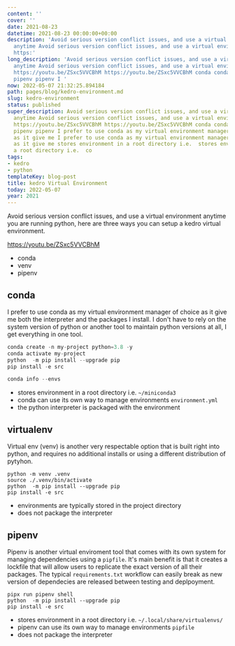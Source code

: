 ```yaml
---
content: ''
cover: ''
date: 2021-08-23
datetime: 2021-08-23 00:00:00+00:00
description: 'Avoid serious version conflict issues, and use a virtual environment
  anytime Avoid serious version conflict issues, and use a virtual environment anytime
  https:'
long_description: 'Avoid serious version conflict issues, and use a virtual environment
  anytime Avoid serious version conflict issues, and use a virtual environment anytime
  https://youtu.be/ZSxc5VVCBhM https://youtu.be/ZSxc5VVCBhM conda conda venv venv
  pipenv pipenv I '
now: 2022-05-07 21:32:25.894184
path: pages/blog/kedro-environment.md
slug: kedro-environment
status: published
super_description: Avoid serious version conflict issues, and use a virtual environment
  anytime Avoid serious version conflict issues, and use a virtual environment anytime
  https://youtu.be/ZSxc5VVCBhM https://youtu.be/ZSxc5VVCBhM conda conda venv venv
  pipenv pipenv I prefer to use conda as my virtual environment manager of choice
  as it give me I prefer to use conda as my virtual environment manager of choice
  as it give me stores environment in a root directory i.e.  stores environment in
  a root directory i.e.  co
tags:
- kedro
- python
templateKey: blog-post
title: kedro Virtual Environment
today: 2022-05-07
year: 2021
---
```


Avoid serious version conflict issues, and use a virtual environment anytime
you are running python, here are three ways you can setup a kedro virtual
environment.

https://youtu.be/ZSxc5VVCBhM

* conda
* venv
* pipenv

## conda

I prefer to use conda as my virtual environment manager of choice as it give me
both the interpreter and the packages I install.  I don't have to rely on the
system version of python or another tool to maintain python versions at all, I
get everything in one tool.

``` python
conda create -n my-project python=3.8 -y
conda activate my-project
python  -m pip install --upgrade pip
pip install -e src
```

``` python
conda info --envs
```

* stores environment in a root directory i.e. `~/miniconda3`
* conda can use its own way to manage environments `environment.yml`
* the python interpreter is packaged with the environment

## virtualenv

Virtual env (venv) is another very respectable option that is built right into
python, and requires no additional installs or using a different distribution
of pytyhon.

```
python -m venv .venv
source ./.venv/bin/activate
python  -m pip install --upgrade pip
pip install -e src
```

* environments are typically stored in the project directory
* does not package the interpreter

## pipenv

Pipenv is another virtual enviroment tool that comes with its own system for
managing dependencies using a `pipfile`.  It's main benefit is that it creates
a lockfile that will allow users to replicate the exact version of all their
packages.  The typical `requirements.txt` workflow can easily break as new
version of dependecies are released between testing  and deplpoyment.

```
pipx run pipenv shell
python  -m pip install --upgrade pip
pip install -e src
```
* stores environment in a root directory i.e. `~/.local/share/virtualenvs/`
* pipenv can use its own way to manage environments `pipfile`
* does not package the interpreter